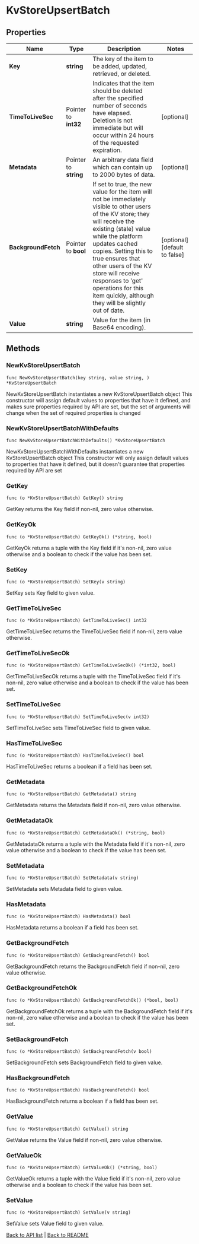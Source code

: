 # KvStoreUpsertBatch

## Properties

Name | Type | Description | Notes
------------ | ------------- | ------------- | -------------
**Key** | **string** | The key of the item to be added, updated, retrieved, or deleted. | 
**TimeToLiveSec** | Pointer to **int32** | Indicates that the item should be deleted after the specified number of seconds have elapsed. Deletion is not immediate but will occur within 24 hours of the requested expiration. | [optional] 
**Metadata** | Pointer to **string** | An arbitrary data field which can contain up to 2000 bytes of data. | [optional] 
**BackgroundFetch** | Pointer to **bool** | If set to true, the new value for the item will not be immediately visible to other users of the KV store; they will receive the existing (stale) value while the platform updates cached copies. Setting this to true ensures that other users of the KV store will receive responses to &#39;get&#39; operations for this item quickly, although they will be slightly out of date. | [optional] [default to false]
**Value** | **string** | Value for the item (in Base64 encoding). | 

## Methods

### NewKvStoreUpsertBatch

`func NewKvStoreUpsertBatch(key string, value string, ) *KvStoreUpsertBatch`

NewKvStoreUpsertBatch instantiates a new KvStoreUpsertBatch object
This constructor will assign default values to properties that have it defined,
and makes sure properties required by API are set, but the set of arguments
will change when the set of required properties is changed

### NewKvStoreUpsertBatchWithDefaults

`func NewKvStoreUpsertBatchWithDefaults() *KvStoreUpsertBatch`

NewKvStoreUpsertBatchWithDefaults instantiates a new KvStoreUpsertBatch object
This constructor will only assign default values to properties that have it defined,
but it doesn't guarantee that properties required by API are set

### GetKey

`func (o *KvStoreUpsertBatch) GetKey() string`

GetKey returns the Key field if non-nil, zero value otherwise.

### GetKeyOk

`func (o *KvStoreUpsertBatch) GetKeyOk() (*string, bool)`

GetKeyOk returns a tuple with the Key field if it's non-nil, zero value otherwise
and a boolean to check if the value has been set.

### SetKey

`func (o *KvStoreUpsertBatch) SetKey(v string)`

SetKey sets Key field to given value.


### GetTimeToLiveSec

`func (o *KvStoreUpsertBatch) GetTimeToLiveSec() int32`

GetTimeToLiveSec returns the TimeToLiveSec field if non-nil, zero value otherwise.

### GetTimeToLiveSecOk

`func (o *KvStoreUpsertBatch) GetTimeToLiveSecOk() (*int32, bool)`

GetTimeToLiveSecOk returns a tuple with the TimeToLiveSec field if it's non-nil, zero value otherwise
and a boolean to check if the value has been set.

### SetTimeToLiveSec

`func (o *KvStoreUpsertBatch) SetTimeToLiveSec(v int32)`

SetTimeToLiveSec sets TimeToLiveSec field to given value.

### HasTimeToLiveSec

`func (o *KvStoreUpsertBatch) HasTimeToLiveSec() bool`

HasTimeToLiveSec returns a boolean if a field has been set.

### GetMetadata

`func (o *KvStoreUpsertBatch) GetMetadata() string`

GetMetadata returns the Metadata field if non-nil, zero value otherwise.

### GetMetadataOk

`func (o *KvStoreUpsertBatch) GetMetadataOk() (*string, bool)`

GetMetadataOk returns a tuple with the Metadata field if it's non-nil, zero value otherwise
and a boolean to check if the value has been set.

### SetMetadata

`func (o *KvStoreUpsertBatch) SetMetadata(v string)`

SetMetadata sets Metadata field to given value.

### HasMetadata

`func (o *KvStoreUpsertBatch) HasMetadata() bool`

HasMetadata returns a boolean if a field has been set.

### GetBackgroundFetch

`func (o *KvStoreUpsertBatch) GetBackgroundFetch() bool`

GetBackgroundFetch returns the BackgroundFetch field if non-nil, zero value otherwise.

### GetBackgroundFetchOk

`func (o *KvStoreUpsertBatch) GetBackgroundFetchOk() (*bool, bool)`

GetBackgroundFetchOk returns a tuple with the BackgroundFetch field if it's non-nil, zero value otherwise
and a boolean to check if the value has been set.

### SetBackgroundFetch

`func (o *KvStoreUpsertBatch) SetBackgroundFetch(v bool)`

SetBackgroundFetch sets BackgroundFetch field to given value.

### HasBackgroundFetch

`func (o *KvStoreUpsertBatch) HasBackgroundFetch() bool`

HasBackgroundFetch returns a boolean if a field has been set.

### GetValue

`func (o *KvStoreUpsertBatch) GetValue() string`

GetValue returns the Value field if non-nil, zero value otherwise.

### GetValueOk

`func (o *KvStoreUpsertBatch) GetValueOk() (*string, bool)`

GetValueOk returns a tuple with the Value field if it's non-nil, zero value otherwise
and a boolean to check if the value has been set.

### SetValue

`func (o *KvStoreUpsertBatch) SetValue(v string)`

SetValue sets Value field to given value.



[Back to API list](../README.md#documentation-for-api-endpoints) | [Back to README](../README.md)
